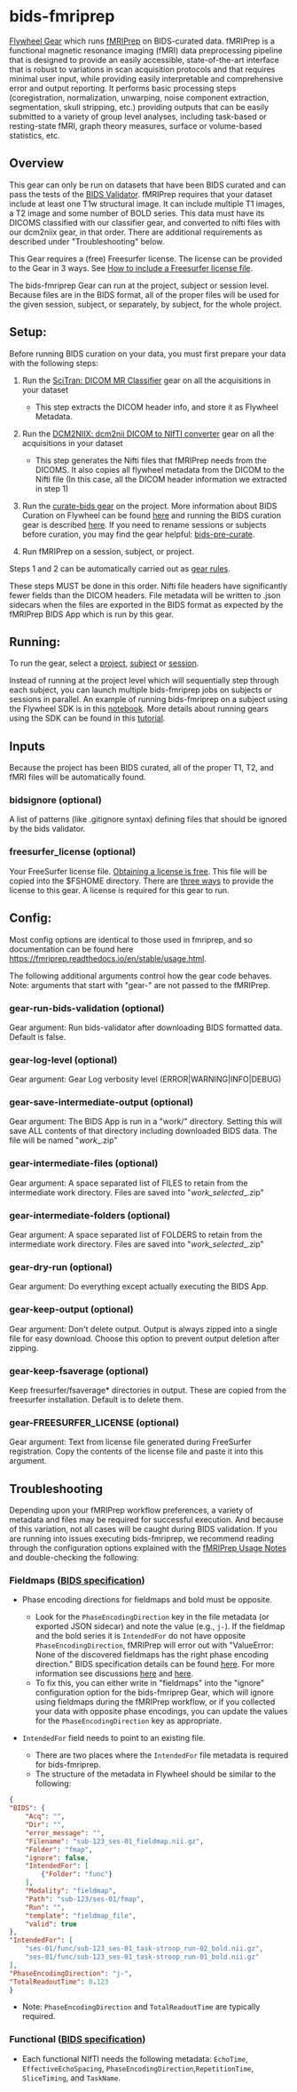 # bids-fmriprep
[Flywheel Gear](https://github.com/flywheel-io/gears/tree/master/spec) which runs [fMRIPrep](http://fmriprep.readthedocs.io) on BIDS-curated data. fMRIPrep is a functional magnetic resonance imaging (fMRI) data preprocessing pipeline that is designed to provide an easily accessible, state-of-the-art interface that is robust to variations in scan acquisition protocols and that requires minimal user input, while providing easily interpretable and comprehensive error and output reporting. It performs basic processing steps (coregistration, normalization, unwarping, noise component extraction, segmentation, skull stripping, etc.) providing outputs that can be easily submitted to a variety of group level analyses, including task-based or resting-state fMRI, graph theory measures, surface or volume-based statistics, etc.

## Overview
This gear can only be run on datasets that have been BIDS curated and can pass the tests of the [BIDS Validator](https://github.com/bids-standard/bids-validator).  fMRIPrep requires that your dataset include at least one T1w structural image.  It can include multiple T1 images, a T2 image and some number of BOLD series. This data must have its DICOMS classified with our classifier gear, and converted to nifti files with our dcm2niix gear, in that order.  There are additional requirements as described under "Troubleshooting" below.

This Gear requires a (free) Freesurfer license. The license can be provided to the Gear in 3 ways. See [How to include a Freesurfer license file](https://docs.flywheel.io/hc/en-us/articles/360013235453).

The bids-fmriprep Gear can run at the project, subject or session level.  Because files are in the BIDS format, all of the proper files will be used for the given session, subject, or separately, by subject, for the whole project.

## Setup:
Before running BIDS curation on your data, you must first prepare your data with the following steps:
1. Run the [SciTran: DICOM MR Classifier](https://github.com/scitran-apps/dicom-mr-classifier) gear on all the acquisitions in your dataset
    * This step extracts the DICOM header info, and store it as Flywheel Metadata.
1. Run the [DCM2NIIX: dcm2nii DICOM to NIfTI converter](https://github.com/scitran-apps/dcm2niix) gear on all the acquisitions in your dataset
    * This step generates the Nifti files that fMRIPrep needs from the DICOMS.  It also copies all flywheel metadata from the DICOM to the Nifti file (In this case, all the DICOM header information we extracted in step 1)
1. Run the [curate-bids gear](https://github.com/flywheel-apps/curate-bids) on the project.  More information about BIDS Curation on Flywheel can be found [here](https://docs.flywheel.io/hc/en-us/articles/360008162154-BIDS-Overview) and running the BIDS curation gear is described [here](https://docs.flywheel.io/hc/en-us/articles/360009218434-BIDS-Curation-Gear).  If you need to rename sessions or subjects before curation, you may find the gear helpful: [bids-pre-curate](https://github.com/flywheel-apps/bids-pre-curate).

1. Run fMRIPrep on a session, subject, or project.

Steps 1 and 2 can be automatically carried out as [gear rules](https://docs.flywheel.io/hc/en-us/articles/360008553133-Project-Gear-Rules).

These steps MUST be done in this order.  Nifti file headers have significantly fewer fields than the DICOM headers.  File metadata will be written to .json sidecars when the files are exported in the BIDS format as expected by the fMRIPrep BIDS App which is run by this gear.

## Running:
To run the gear, select a [project](https://docs.flywheel.io/hc/en-us/articles/360017808354-EM-6-1-x-Release-Notes),  [subject](https://docs.flywheel.io/hc/en-us/articles/360038261213-Run-an-analysis-gear-on-a-subject) or [session](https://docs.flywheel.io/hc/en-us/articles/360015505453-Analysis-Gears).

Instead of running at the project level which will sequentially step through each subject, you can launch multiple bids-fmriprep jobs on subjects or sessions in parallel.  An example of running bids-fmriprep on a subject using the Flywheel SDK is in this [notebook](notebooks/run-bids-fmriprep.ipynb).  More details about running gears using the SDK can be found in this [tutorial](https://gitlab.com/flywheel-io/public/flywheel-tutorials/-/blob/ad392d26131ef22408423b5a5c14104253d53cd6/python/batch-run-gears.ipynb).

## Inputs

Because the project has been BIDS curated, all of the proper T1, T2, and fMRI files will be automatically found.

### bidsignore (optional)
A list of patterns (like .gitignore syntax) defining files that should be ignored by the
bids validator.

### freesurfer_license (optional)
Your FreeSurfer license file. [Obtaining a license is free](https://surfer.nmr.mgh.harvard.edu/registration.html).
This file will be copied into the $FSHOME directory.  There are [three ways](https://docs.flywheel.io/hc/en-us/articles/360013235453-How-to-include-a-Freesurfer-license-file-in-order-to-run-the-fMRIPrep-gear-)
to provide the license to this gear.  A license is required for this gear to run.

## Config:
Most config options are identical to those used in fmriprep, and so documentation can be found here https://fmriprep.readthedocs.io/en/stable/usage.html.

The following additional arguments control how the gear code behaves.
Note: arguments that start with "gear-" are not passed to the fMRIPrep.

### gear-run-bids-validation (optional)
Gear argument: Run bids-validator after downloading BIDS formatted data.  Default is false.

### gear-log-level (optional)
Gear argument: Gear Log verbosity level (ERROR|WARNING|INFO|DEBUG)

### gear-save-intermediate-output (optional)
Gear argument: The BIDS App is run in a "work/" directory.  Setting this will save ALL
contents of that directory including downloaded BIDS data.  The file will be named
"<BIDS App>_work_<run label>_<analysis id>.zip"

### gear-intermediate-files (optional)
Gear argument: A space separated list of FILES to retain from the intermediate work
directory.  Files are saved into "<BIDS App>_work_selected_<run label>_<analysis id>.zip"

### gear-intermediate-folders (optional)
Gear argument: A space separated list of FOLDERS to retain from the intermediate work
directory.  Files are saved into "<BIDS App>_work_selected_<run label>_<analysis id>.zip"

### gear-dry-run (optional)
Gear argument: Do everything except actually executing the BIDS App.

### gear-keep-output (optional)
Gear argument: Don't delete output.  Output is always zipped into a single file for
easy download.  Choose this option to prevent output deletion after zipping.

### gear-keep-fsaverage (optional)
Keep freesurfer/fsaverage* directories in output.  These are copied from the freesurfer installation.  Default is to delete them.

### gear-FREESURFER_LICENSE (optional)
Gear argument: Text from license file generated during FreeSurfer registration.
Copy the contents of the license file and paste it into this argument.

## Troubleshooting

Depending upon your fMRIPrep workflow preferences, a variety of metadata and files may be required for successful execution. And because of this variation, not all cases will be caught during BIDS validation. If you are running into issues executing bids-fmriprep, we recommend reading through the configuration options explained with the [fMRIPrep Usage Notes](https://fmriprep.org/en/stable/usage.html) and double-checking the following:

### Fieldmaps ([BIDS specification](https://bids-specification.readthedocs.io/en/stable/04-modality-specific-files/01-magnetic-resonance-imaging-data.html#fieldmap-data))

- Phase encoding directions for fieldmaps and bold must be opposite.
    - Look for the `PhaseEncodingDirection` key in the file metadata (or exported JSON sidecar) and note the value (e.g., `j-`). If the fieldmap and the bold series it is `IntendedFor` do not have opposite `PhaseEncodingDirection`, fMRIPrep will error out with "ValueError: None of the discovered fieldmaps has the right phase encoding direction." BIDS specification details can be found [here](https://bids-specification.readthedocs.io/en/stable/04-modality-specific-files/01-magnetic-resonance-imaging-data.html#case-4-multiple-phase-encoded-directions-pepolar). For more information see discussions [here](https://github.com/nipreps/fmriprep/issues/1148#issuecomment-392363308) and [here](https://neurostars.org/t/phase-encoding-error-for-field-maps/2650).
    - To fix this, you can either write in "fieldmaps" into the "ignore" configuration option for the bids-fmriprep Gear, which will ignore using fieldmaps during the fMRIPrep workflow, or if you collected your data with opposite phase encodings, you can update the values for the `PhaseEncodingDirection` key as appropriate.

- `IntendedFor` field needs to point to an existing file.
	- There are two places where the `IntendedFor` file metadata is required for bids-fmriprep.
	- The structure of the metadata in Flywheel should be similar to the following:

```json
{
"BIDS": {
	"Acq": "",
	"Dir": "",
	"error_message": "",
	"Filename": "sub-123_ses-01_fieldmap.nii.gz",
	"Folder": "fmap",
	"ignore": false,
	"IntendedFor": [
		{"Folder": "func"}
	],
	"Modality": "fieldmap",
	"Path": "sub-123/ses-01/fmap",
	"Run": "",
	"template": "fieldmap_file",
	"valid": true
},
"IntendedFor": [
	"ses-01/func/sub-123_ses-01_task-stroop_run-02_bold.nii.gz",
	"ses-01/func/sub-123_ses-01_task-stroop_run-01_bold.nii.gz"
],
"PhaseEncodingDirection": "j-",
"TotalReadoutTime": 0.123
}
```

- Note: `PhaseEncodingDirection` and `TotalReadoutTime` are typically required.

### Functional ([BIDS specification](https://bids-specification.readthedocs.io/en/stable/04-modality-specific-files/01-magnetic-resonance-imaging-data.html#task-including-resting-state-imaging-data))

- Each functional NIfTI needs the following metadata: `EchoTime`, `EffectiveEchoSpacing`, `PhaseEncodingDirection`,`RepetitionTime`, `SliceTiming`, and `TaskName`.
